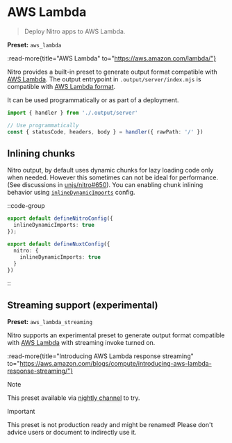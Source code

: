 # AWS Lambda

> Deploy Nitro apps to AWS Lambda.

**Preset:** `aws_lambda`

:read-more{title="AWS Lambda" to="https://aws.amazon.com/lambda/"}

Nitro provides a built-in preset to generate output format compatible with [AWS Lambda](https://aws.amazon.com/lambda/).
The output entrypoint in `.output/server/index.mjs` is compatible with [AWS Lambda format](https://docs.aws.amazon.com/lex/latest/dg/lambda-input-response-format.html).

It can be used programmatically or as part of a deployment.

```ts
import { handler } from './.output/server'

// Use programmatically
const { statusCode, headers, body } = handler({ rawPath: '/' })
```

## Inlining chunks

Nitro output, by default uses dynamic chunks for lazy loading code only when needed. However this sometimes can not be ideal for performance. (See discussions in [unjs/nitro#650](https://github.com/unjs/nitro/pull/650)). You can enabling chunk inlining behavior using [`inlineDynamicImports`](/config#inlinedynamicimports) config.

::code-group

```ts [nitro.config.ts]
export default defineNitroConfig({
  inlineDynamicImports: true
});
```

```ts [nuxt.config.ts]
export default defineNuxtConfig({
  nitro: {
    inlineDynamicImports: true
  }
})
```

::


## Streaming support (experimental)

**Preset:** `aws_lambda_streaming`

Nitro supports an experimental preset to generate output format compatible with [AWS Lambda](https://aws.amazon.com/lambda/) with streaming invoke turned on.

:read-more{title="Introducing AWS Lambda response streaming" to="https://aws.amazon.com/blogs/compute/introducing-aws-lambda-response-streaming/"}

> [!NOTE]
> This preset available via [nightly channel](https://nitro.unjs.io/guide/nightly) to try.

> [!IMPORTANT]
> This preset is not production ready and might be renamed! Please don't advice users or document to indirectly use it.

